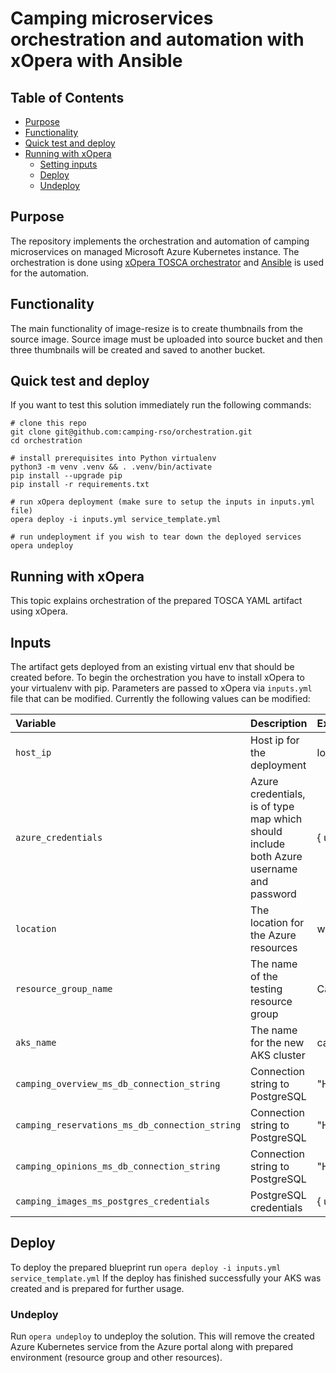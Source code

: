 # Camping microservices orchestration and automation with xOpera with Ansible

## Table of Contents
  - [Purpose](#purpose)
  - [Functionality](#functionality)
  - [Quick test and deploy](#quick-test-and-deploy)
  - [Running with xOpera](#running-with-xopera)
    - [Setting inputs](#inputs)
    - [Deploy](#deploy)
    - [Undeploy](#undeploy)

## Purpose
The repository implements the orchestration and automation of camping microservices on managed Microsoft Azure Kubernetes
instance. The orchestration is done using [xOpera TOSCA orchestrator](https://github.com/xlab-si/xopera-opera) and 
[Ansible](https://www.ansible.com/) is used for the automation.

## Functionality
The main functionality of image-resize is to create thumbnails from the source image. Source image must be uploaded into
source bucket and then three thumbnails will be created and saved to another bucket.

## Quick test and deploy
If you want to test this solution immediately run the following commands:

```shell script
# clone this repo
git clone git@github.com:camping-rso/orchestration.git
cd orchestration

# install prerequisites into Python virtualenv
python3 -m venv .venv && . .venv/bin/activate
pip install --upgrade pip
pip install -r requirements.txt

# run xOpera deployment (make sure to setup the inputs in inputs.yml file)
opera deploy -i inputs.yml service_template.yml

# run undeployment if you wish to tear down the deployed services
opera undeploy
```

## Running with xOpera

This topic explains orchestration of the prepared TOSCA YAML artifact using xOpera.

## Inputs

The artifact gets deployed from an existing virtual env that should be created before. 
To begin the orchestration you have to install xOpera to your virtualenv with pip. 
Parameters are passed to xOpera via `inputs.yml` file that can be modified. 
Currently the following values can be modified:
                 
| Variable | Description | Example
|:-------------|:-------------|:-------------|
| `host_ip` | Host ip for the deployment | localhost |
| `azure_credentials` | Azure credentials, is of type map which should include both Azure username and password | { username: user, password: secret } |
| `location` | The location for the Azure resources | westeurope |
| `resource_group_name` | The name of the testing resource group | CampingResourceGroup |
| `aks_name` | The name for the new AKS cluster | camping |
| `camping_overview_ms_db_connection_string` | Connection string to PostgreSQL | "Host=localhost;Port=5432;Database=camping;Username=postgres;Password=potgres;Pooling=true;" |
| `camping_reservations_ms_db_connection_string` | Connection string to PostgreSQL | "Host=localhost;Port=5432;Database=camping;Username=postgres;Password=potgres;Pooling=true;" |
| `camping_opinions_ms_db_connection_string` | Connection string to PostgreSQL | "Host=localhost;Port=5432;Database=camping;Username=postgres;Password=potgres;Pooling=true;" |
| `camping_images_ms_postgres_credentials` | PostgreSQL credentials | { username: postgres, password: postgres } |

## Deploy
To deploy the prepared blueprint run `opera deploy -i inputs.yml service_template.yml`
If the deploy has finished successfully your AKS was created and is prepared for further usage.

### Undeploy
Run `opera undeploy` to undeploy the solution. 
This will remove the created Azure Kubernetes service from the Azure portal along with prepared environment (resource group 
and other resources).

